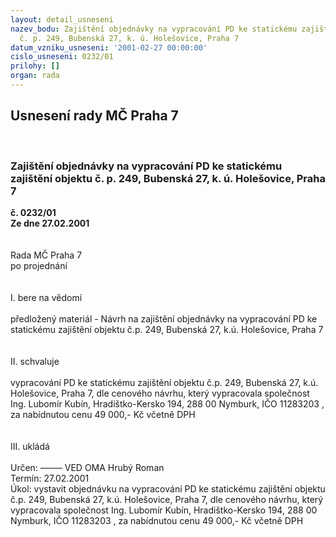 ```yaml
---
layout: detail_usneseni
nazev_bodu: Zajištění objednávky na vypracování PD ke statickému zajištění objektu
  č. p. 249, Bubenská 27, k. ú. Holešovice, Praha 7
datum_vzniku_usneseni: '2001-02-27 00:00:00'
cislo_usneseni: 0232/01
prilohy: []
organ: rada
---
```

<div id="ucUsn_pList" class="usn">
	<span><h2>Usnesení rady MČ Praha 7 </h2>
<br></span><div class="standBody">
<span><h3>Zajištění objednávky na vypracování PD ke statickému zajištění objektu č. p. 249, Bubenská 27, k. ú. Holešovice, Praha 7</h3></span><div class="center">
		<strong>č. 0232/01</strong><br>
	</div>
<div class="center">
		<strong>Ze dne 27.02.2001</strong><br><br>
	</div>
<br>Rada MČ Praha 7<br>po projednání<br><br><br>I.	bere na vědomí<br><br> předložený materiál - Návrh na zajištění objednávky na vypracování PD ke statickému zajištění objektu č.p. 249, Bubenská 27, k.ú. Holešovice, Praha 7<br><br><br>II.	schvaluje <br><br>vypracování PD ke statickému zajištění objektu č.p. 249, Bubenská 27, k.ú. Holešovice, Praha 7, dle cenového návrhu, který vypracovala společnost Ing. Lubomír Kubín, Hradištko-Kersko 194, 288 00 Nymburk, IČO 11283203 , za nabídnutou cenu 49 000,- Kč včetně DPH<br><br><br>III.	ukládá <br><br> Určen:	–––––	VED OMA Hrubý Roman<br>Termín: 27.02.2001<br>Úkol:	vystavit objednávku na vypracování PD ke statickému zajištění objektu č.p. 249, Bubenská 27, k.ú. Holešovice, Praha 7, dle cenového návrhu, který vypracovala společnost Ing. Lubomír Kubín, Hradištko-Kersko 194, 288 00 Nymburk, IČO 11283203 , za nabídnutou cenu 49 000,- Kč včetně DPH <br> <br><br><br> <br>
</div>
</div>